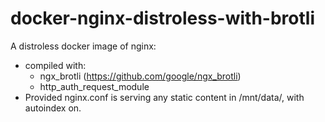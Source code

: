 # docker-nginx-distroless-with-brotli 

A distroless docker image of nginx:
* compiled with:
    * ngx_brotli (https://github.com/google/ngx_brotli)
    * http_auth_request_module
* Provided nginx.conf is serving any static content in /mnt/data/, with autoindex on.
